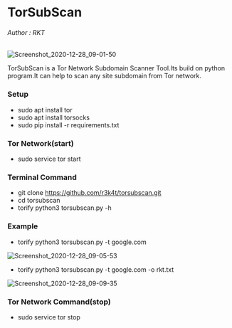 # TorSubScan 

<h6>Author : RKT</h6>

![Screenshot_2020-12-28_09-01-50](https://user-images.githubusercontent.com/69615463/103188282-d1d86180-48ed-11eb-899d-6882ba04e6bd.png)


TorSubScan is a Tor Network Subdomain Scanner Tool.Its build on python program.It can help to scan any site subdomain from Tor network.


### Setup ###


+ sudo apt install tor
+ sudo apt install torsocks
+ sudo pip install -r requirements.txt

### Tor Network(start) ###

+ sudo service tor start

### Terminal Command ###

+ git clone https://github.com/r3k4t/torsubscan.git
+ cd torsubscan
+ torify python3 torsubscan.py -h

### Example ###

+ torify python3 torsubscan.py -t google.com


![Screenshot_2020-12-28_09-05-53](https://user-images.githubusercontent.com/69615463/103188315-f2082080-48ed-11eb-8020-894d2c776cde.png)


+ torify python3 torsubscan.py -t google.com -o rkt.txt


![Screenshot_2020-12-28_09-09-35](https://user-images.githubusercontent.com/69615463/103188397-4d3a1300-48ee-11eb-88a9-c6c17ad33b1d.png)



### Tor Network Command(stop) ###

+ sudo service tor stop

